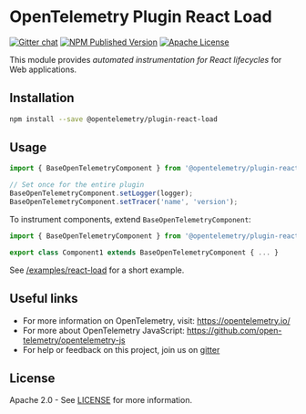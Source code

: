 # OpenTelemetry Plugin React Load
[![Gitter chat][gitter-image]][gitter-url]
[![NPM Published Version][npm-img]][npm-url]
[![Apache License][license-image]][license-image]

This module provides *automated instrumentation for React lifecycles* for Web applications.

## Installation

```bash
npm install --save @opentelemetry/plugin-react-load
```

## Usage

```js
import { BaseOpenTelemetryComponent } from '@opentelemetry/plugin-react-load';

// Set once for the entire plugin
BaseOpenTelemetryComponent.setLogger(logger);
BaseOpenTelemetryComponent.setTracer('name', 'version');
```

To instrument components, extend `BaseOpenTelemetryComponent`:
```js
import { BaseOpenTelemetryComponent } from '@opentelemetry/plugin-react-load';

export class Component1 extends BaseOpenTelemetryComponent { ... }
```

See [/examples/react-load](https://github.com/open-telemetry/opentelemetry-js-contrib/tree/master/examples/react-load) for a short example.

## Useful links
- For more information on OpenTelemetry, visit: <https://opentelemetry.io/>
- For more about OpenTelemetry JavaScript: <https://github.com/open-telemetry/opentelemetry-js>
- For help or feedback on this project, join us on [gitter][gitter-url]

## License

Apache 2.0 - See [LICENSE][license-url] for more information.

[gitter-image]: https://badges.gitter.im/open-telemetry/opentelemetry-js.svg
[gitter-url]: https://gitter.im/open-telemetry/opentelemetry-node?utm_source=badge&utm_medium=badge&utm_campaign=pr-badge&utm_content=badge
[license-url]: https://github.com/open-telemetry/opentelemetry-js/blob/master/LICENSE
[license-image]: https://img.shields.io/badge/license-Apache_2.0-green.svg?style=flat
[npm-url]: https://www.npmjs.com/package/@opentelemetry/plugin-react-load
[npm-img]: TODO:set_img_url
